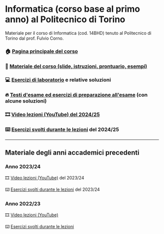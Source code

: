 # Informatica (corso base al primo anno) al Politecnico di Torino

Materiale per il corso di Informatica (cod. 14BHD) tenuto al Politecnico di Torino dal prof. Fulvio Corno.

### 🏠 [Pagina principale del corso](http://bit.ly/polito-informatica)

### 📘 [Materiale del corso (slide, istruzioni, prontuario, esempi)](https://polito-informatica.github.io/Materiale/)

### 💻 [Esercizi di laboratorio](https://github.com/polito-informatica/Laboratori) e relative soluzioni

### 🔥 [Testi d'esame ed esercizi di preparazione all'esame](https://github.com/polito-informatica/Esempi-esame) (con alcune soluzioni)

### 🎞️ [Video lezioni (YouTube) del 2024/25](https://www.youtube.com/playlist?list=PLqRTLlwsxDL_RNaOl9PPAVavu8p6j4iQZ)

### ⌨️ [Esercizi svolti durante le lezioni](https://github.com/polito-informatica/Settimane2024) del 2024/25


<hr/>

## Materiale degli anni accademici precedenti

### Anno 2023/24

🎞️ [Video lezioni (YouTube)](https://www.youtube.com/playlist?list=PLqRTLlwsxDL_RNaOl9PPAVavu8p6j4iQZ) del 2023/24

⌨️ [Esercizi svolti durante le lezioni](https://github.com/polito-informatica/Settimane2023) del 2023/24

### Anno 2022/23

🎞️ [Video lezioni (YouTube)](https://youtube.com/playlist?list=PLqRTLlwsxDL-yRy3U34aImItjkWhcnSdY)

⌨️ [Esercizi svolti durante le lezioni](https://github.com/polito-info-2022/Settimane)
